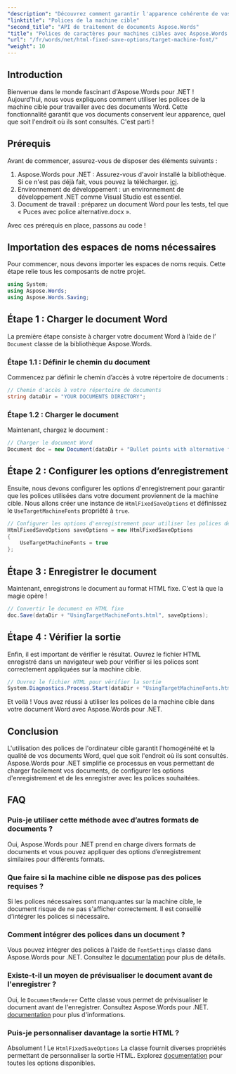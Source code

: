 ```yaml
---
"description": "Découvrez comment garantir l'apparence cohérente de vos documents Word sur différentes plates-formes en exploitant les polices de la machine cible avec Aspose.Words pour .NET."
"linktitle": "Polices de la machine cible"
"second_title": "API de traitement de documents Aspose.Words"
"title": "Polices de caractères pour machines cibles avec Aspose.Words pour .NET"
"url": "/fr/words/net/html-fixed-save-options/target-machine-font/"
"weight": 10
---
```


## Introduction

Bienvenue dans le monde fascinant d'Aspose.Words pour .NET ! Aujourd'hui, nous vous expliquons comment utiliser les polices de la machine cible pour travailler avec des documents Word. Cette fonctionnalité garantit que vos documents conservent leur apparence, quel que soit l'endroit où ils sont consultés. C'est parti !

## Prérequis

Avant de commencer, assurez-vous de disposer des éléments suivants :

1. Aspose.Words pour .NET : Assurez-vous d'avoir installé la bibliothèque. Si ce n'est pas déjà fait, vous pouvez la télécharger. [ici](https://releases.aspose.com/words/net/).
2. Environnement de développement : un environnement de développement .NET comme Visual Studio est essentiel.
3. Document de travail : préparez un document Word pour les tests, tel que « Puces avec police alternative.docx ».

Avec ces prérequis en place, passons au code !

## Importation des espaces de noms nécessaires

Pour commencer, nous devons importer les espaces de noms requis. Cette étape relie tous les composants de notre projet.

```csharp
using System;
using Aspose.Words;
using Aspose.Words.Saving;
```

## Étape 1 : Charger le document Word

La première étape consiste à charger votre document Word à l’aide de l’ `Document` classe de la bibliothèque Aspose.Words.

### Étape 1.1 : Définir le chemin du document

Commencez par définir le chemin d’accès à votre répertoire de documents :

```csharp
// Chemin d'accès à votre répertoire de documents
string dataDir = "YOUR DOCUMENTS DIRECTORY";
```

### Étape 1.2 : Charger le document

Maintenant, chargez le document :

```csharp
// Charger le document Word
Document doc = new Document(dataDir + "Bullet points with alternative font.docx");
```

## Étape 2 : Configurer les options d’enregistrement

Ensuite, nous devons configurer les options d'enregistrement pour garantir que les polices utilisées dans votre document proviennent de la machine cible. Nous allons créer une instance de `HtmlFixedSaveOptions` et définissez le `UseTargetMachineFonts` propriété à `true`.

```csharp
// Configurer les options d'enregistrement pour utiliser les polices de la machine cible
HtmlFixedSaveOptions saveOptions = new HtmlFixedSaveOptions
{
    UseTargetMachineFonts = true
};
```

## Étape 3 : Enregistrer le document

Maintenant, enregistrons le document au format HTML fixe. C'est là que la magie opère !

```csharp
// Convertir le document en HTML fixe
doc.Save(dataDir + "UsingTargetMachineFonts.html", saveOptions);
```

## Étape 4 : Vérifier la sortie

Enfin, il est important de vérifier le résultat. Ouvrez le fichier HTML enregistré dans un navigateur web pour vérifier si les polices sont correctement appliquées sur la machine cible.

```csharp
// Ouvrez le fichier HTML pour vérifier la sortie
System.Diagnostics.Process.Start(dataDir + "UsingTargetMachineFonts.html");
```

Et voilà ! Vous avez réussi à utiliser les polices de la machine cible dans votre document Word avec Aspose.Words pour .NET.

## Conclusion

L'utilisation des polices de l'ordinateur cible garantit l'homogénéité et la qualité de vos documents Word, quel que soit l'endroit où ils sont consultés. Aspose.Words pour .NET simplifie ce processus en vous permettant de charger facilement vos documents, de configurer les options d'enregistrement et de les enregistrer avec les polices souhaitées.

## FAQ

### Puis-je utiliser cette méthode avec d’autres formats de documents ?
Oui, Aspose.Words pour .NET prend en charge divers formats de documents et vous pouvez appliquer des options d’enregistrement similaires pour différents formats.

### Que faire si la machine cible ne dispose pas des polices requises ?
Si les polices nécessaires sont manquantes sur la machine cible, le document risque de ne pas s'afficher correctement. Il est conseillé d'intégrer les polices si nécessaire.

### Comment intégrer des polices dans un document ?
Vous pouvez intégrer des polices à l'aide de `FontSettings` classe dans Aspose.Words pour .NET. Consultez le [documentation](https://reference.aspose.com/words/net/) pour plus de détails.

### Existe-t-il un moyen de prévisualiser le document avant de l'enregistrer ?
Oui, le `DocumentRenderer` Cette classe vous permet de prévisualiser le document avant de l'enregistrer. Consultez Aspose.Words pour .NET. [documentation](https://reference.aspose.com/words/net/) pour plus d'informations.

### Puis-je personnaliser davantage la sortie HTML ?
Absolument ! Le `HtmlFixedSaveOptions` La classe fournit diverses propriétés permettant de personnaliser la sortie HTML. Explorez [documentation](https://reference.aspose.com/words/net/) pour toutes les options disponibles.